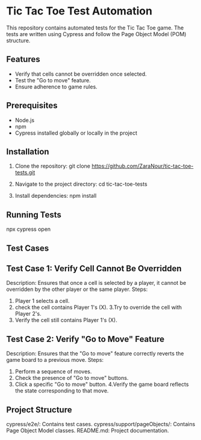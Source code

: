 # Tic Tac Toe Test Automation

This repository contains automated tests for the Tic Tac Toe game. The tests are written using Cypress and follow the Page Object Model (POM) structure.

## Features
- Verify that cells cannot be overridden once selected.
- Test the "Go to move" feature.
- Ensure adherence to game rules.

## Prerequisites
- Node.js 
- npm 
- Cypress installed globally or locally in the project

## Installation
1. Clone the repository:
   git clone https://github.com/ZaraNour/tic-tac-toe-tests.git

2. Navigate to the project directory:
cd tic-tac-toe-tests

3. Install dependencies:
npm install 

## Running Tests
npx cypress open

## Test Cases
## Test Case 1: Verify Cell Cannot Be Overridden
Description: Ensures that once a cell is selected by a player, it cannot be overridden by the other player or the same player.
Steps:
1. Player 1 selects a cell.
2. check the cell contains Player 1's (X).
3.Try to override the cell with Player 2's.
4. Verify the cell still contains Player 1's (X).

## Test Case 2: Verify "Go to Move" Feature
Description: Ensures that the "Go to move" feature correctly reverts the game board to a previous move.
Steps:
1. Perform a sequence of moves.
2. Check the presence of "Go to move" buttons.
3. Click a specific "Go to move" button.
4.Verify the game board reflects the state corresponding to that move.

## Project Structure
cypress/e2e/: Contains test cases.
cypress/support/pageObjects/: Contains Page Object Model classes.
README.md: Project documentation.
